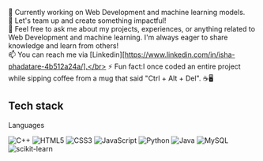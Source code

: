 
🔭 Currently working on Web Development and machine learning models.</br>
👯 Let's team up and create something impactful!</br>
💬 Feel free to ask me about my projects, experiences, or anything related to Web Development and machine learning. I'm always eager to share knowledge and learn from others!<br>
📫 You can reach me via [Linkedin][https://www.linkedin.com/in/isha-phadatare-4b512a24a/].</br>
⚡ Fun fact:I once coded an entire project while sipping coffee from a mug that said "Ctrl + Alt + Del". ☕️🖥️</br>

<h2>Tech stack</h2>
Languages


![C++](https://img.shields.io/badge/c++-%2300599C.svg?style=for-the-badge&logo=c%2B%2B&logoColor=white)
![HTML5](https://img.shields.io/badge/html5-%23E34F26.svg?style=for-the-badge&logo=html5&logoColor=white)
![CSS3](https://img.shields.io/badge/css3-%231572B6.svg?style=for-the-badge&logo=css3&logoColor=white)
![JavaScript](https://img.shields.io/badge/javascript-%23323330.svg?style=for-the-badge&logo=javascript&logoColor=%23F7DF1E)
![Python](https://img.shields.io/badge/python-3670A0?style=for-the-badge&logo=python&logoColor=ffdd54)
![Java](https://img.shields.io/badge/java-%23ED8B00.svg?style=for-the-badge&logo=openjdk&logoColor=white)
![MySQL](https://img.shields.io/badge/mysql-4479A1.svg?style=for-the-badge&logo=mysql&logoColor=white)
![scikit-learn](https://img.shields.io/badge/scikit--learn-%23F7931E.svg?style=for-the-badge&logo=scikit-learn&logoColor=white)

<!--
**IshaPhadatare/IshaPhadatare** is a ✨ _special_ ✨ repository because its `README.md` (this file) appears on your GitHub profile.

Here are some ideas to get you started:

- 🔭 I’m currently working on ...
- 🌱 I’m currently learning ...
- 👯 I’m looking to collaborate on ...
- 🤔 I’m looking for help with ...
- 💬 Ask me about ...
- 📫 How to reach me: ...
- 😄 Pronouns: ...
- ⚡ Fun fact: ...
-->
